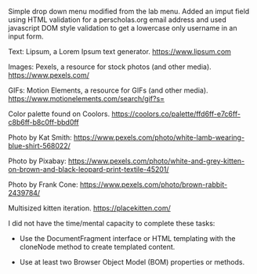 Simple drop down menu modified from the lab menu. Added an imput field using HTML validation for a perscholas.org email address and used javascript DOM style validation to get a lowercase only username in an input form.


Text: Lipsum, a Lorem Ipsum text generator.
https://www.lipsum.com

Images: Pexels, a resource for stock photos (and other media).
https://www.pexels.com/

GIFs: Motion Elements, a resource for GIFs (and other media).
https://www.motionelements.com/search/gif?s=

Color palette found on Coolors.
https://coolors.co/palette/ffd6ff-e7c6ff-c8b6ff-b8c0ff-bbd0ff

Photo by Kat Smith: https://www.pexels.com/photo/white-lamb-wearing-blue-shirt-568022/

Photo by Pixabay: https://www.pexels.com/photo/white-and-grey-kitten-on-brown-and-black-leopard-print-textile-45201/

Photo by Frank Cone: https://www.pexels.com/photo/brown-rabbit-2439784/

Multisized kitten iteration.
https://placekitten.com/

I did not have the time/mental capacity to complete these tasks:

- Use the DocumentFragment interface or HTML templating with the cloneNode method to create templated content. 

- Use at least two Browser Object Model (BOM) properties or methods.